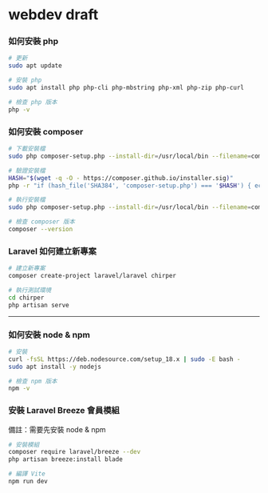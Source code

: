 # webdev draft

### 如何安裝 php
```sh
# 更新
sudo apt update

# 安裝 php
sudo apt install php php-cli php-mbstring php-xml php-zip php-curl

# 檢查 php 版本
php -v
```

### 如何安裝 composer
```sh
# 下載安裝檔
sudo php composer-setup.php --install-dir=/usr/local/bin --filename=composer

# 驗證安裝檔
HASH="$(wget -q -O - https://composer.github.io/installer.sig)"
php -r "if (hash_file('SHA384', 'composer-setup.php') === '$HASH') { echo 'Installer verified'; } else { echo 'Installer corrupt'; unlink('composer-setup.php'); } echo PHP_EOL;"

# 執行安裝檔
sudo php composer-setup.php --install-dir=/usr/local/bin --filename=composer

# 檢查 composer 版本
composer --version
```

### Laravel 如何建立新專案
```sh
# 建立新專案
composer create-project laravel/laravel chirper

# 執行測試環境
cd chirper
php artisan serve
```

---

### 如何安裝 node & npm
```sh
# 安裝
curl -fsSL https://deb.nodesource.com/setup_18.x | sudo -E bash -
sudo apt install -y nodejs

# 檢查 npm 版本
npm -v
```

### 安裝 Laravel Breeze 會員模組
備註：需要先安裝 node & npm

```sh
# 安裝模組
composer require laravel/breeze --dev
php artisan breeze:install blade

# 編譯 Vite
npm run dev
```
